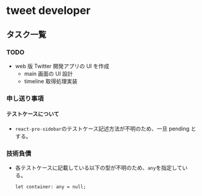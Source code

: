 # tweet developer

## タスク一覧

### TODO

- web 版 Twitter 開発アプリの UI を作成
  - main 画面の UI 設計
  - timeline 取得処理実装

### 申し送り事項

#### テストケースについて

- `react-pro-sidebar`のテストケース記述方法が不明のため、一旦 pending とする。

### 技術負債

- 各テストケースに記載している以下の型が不明のため、`any`を指定している。
  ```
  let container: any = null;
  ```

